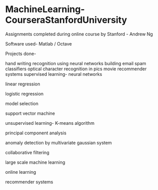 # MachineLearning-CourseraStanfordUniversity
Assignments completed during online course by Stanford - Andrew Ng

Software used- Matlab / Octave

Projects done-

hand writing recognition using neural networks
building email spam classifiers
optical character recognition in pics
movie recommender systems
supervised learning-
neural networks

linear regression

logistic regression

model selection

support vector machine

unsupervised learning-
K-means algorithm

principal component analysis

anomaly detection by multivariate gaussian system

collaborative filtering

large scale machine learning

online learning

recommender systems
